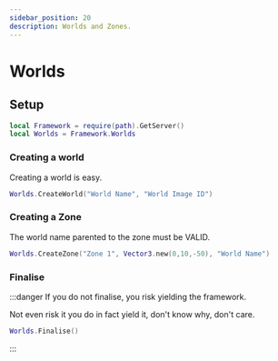 ```yaml
---
sidebar_position: 20
description: Worlds and Zones.
---
```


# Worlds

## Setup
```lua
local Framework = require(path).GetServer()
local Worlds = Framework.Worlds
```

### Creating a world
Creating a world is easy.

```lua
Worlds.CreateWorld("World Name", "World Image ID")
```

### Creating a Zone
The world name parented to the zone must be VALID.

```lua
Worlds.CreateZone("Zone 1", Vector3.new(0,10,-50), "World Name")
```

### Finalise
:::danger
If you do not finalise, you risk yielding the framework.

Not even risk it you do in fact yield it, don't know why, don't care.

```lua
Worlds.Finalise()
```
:::